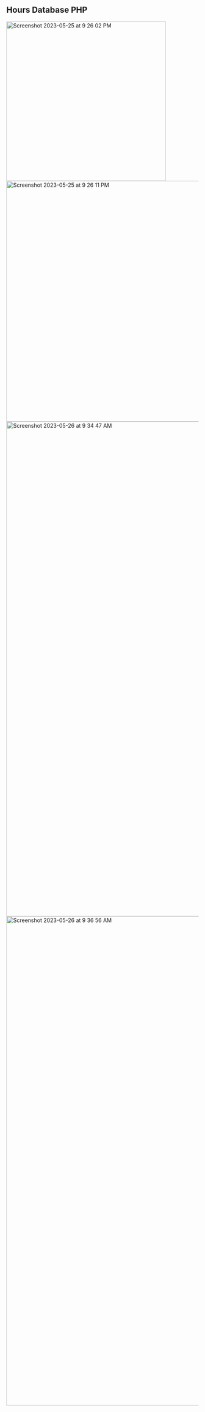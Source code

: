 ## Hours Database PHP
<img width="418" alt="Screenshot 2023-05-25 at 9 26 02 PM" src="https://github.com/Torres-TI/banco-de-horas-php/assets/76910959/5070d910-245e-4bcf-8125-c11924b57236">
<img width="631" alt="Screenshot 2023-05-25 at 9 26 11 PM" src="https://github.com/Torres-TI/banco-de-horas-php/assets/76910959/7be3e5e6-a84f-4ebc-ae73-144a989ea476">
<img width="1297" alt="Screenshot 2023-05-26 at 9 34 47 AM" src="https://github.com/Torres-TI/banco-de-horas-php/assets/76910959/44271d46-c049-489e-b34a-ddafc4e9c714">
<img width="1283" alt="Screenshot 2023-05-26 at 9 36 56 AM" src="https://github.com/Torres-TI/banco-de-horas-php/assets/76910959/d20b6ab0-1b17-480c-a82d-407e8d42086a">
